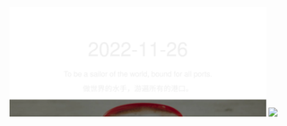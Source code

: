 <!-- [START DAILY SAYING] -->
<!-- Please keep comment here to allow auto-update -->
<p align="center">
  <img src="assets/daily-saying/2022-11-26.svg" height="196"/>
  <img src="https://dots365.herokuapp.com?d=2022-11-26" height="196"/>
</p>
<!-- [END DAILY SAYING] -->

<!-- <p align="center">
<img alt="profile views" src="https://komarev.com/ghpvc/?username=bubkoo&color=brightgreen&style=flat-square&label=PROFILE+VIEWS" />
</p> -->
